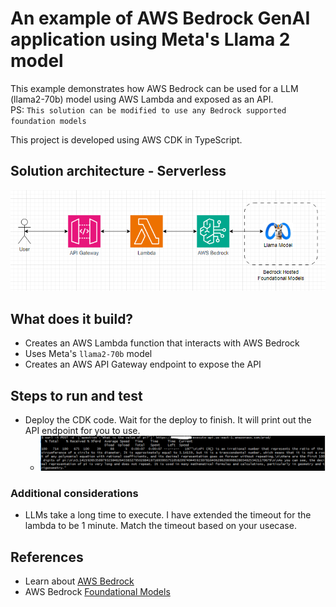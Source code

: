 # An example of AWS Bedrock GenAI application using Meta's Llama 2 model

This example demonstrates how AWS Bedrock can be used for a LLM (llama2-70b) model using AWS Lambda and exposed as an API.  
PS: `This solution can be modified to use any Bedrock supported foundation models`

This project is developed using AWS CDK in TypeScript.

## Solution architecture - Serverless
![image](architecture.PNG "Solution Architecture")

## What does it build?
* Creates an AWS Lambda function that interacts with AWS Bedrock
* Uses Meta's  `llama2-70b` model
* Creates an AWS API Gateway endpoint to expose the API

## Steps to run and test
* Deploy the CDK code. Wait for the deploy to finish.  It will print out the API endpoint for you to use.
  * ![image](test-llama-model.PNG "Example of API response from LLAMA 2 model")

### Additional considerations
* LLMs take a long time to execute.  I have extended the timeout for the lambda to be 1 minute.  Match the timeout based on your usecase.

## References
* Learn about [AWS Bedrock](https://aws.amazon.com/bedrock/)
* AWS Bedrock [Foundational Models](https://docs.aws.amazon.com/bedrock/latest/userguide/models-supported.html)

